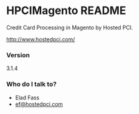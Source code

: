 # HPCIMagento README
Credit Card Processing in Magento by Hosted PCI.

http://www.hostedpci.com/

### Version ###
3.1.4


### Who do I talk to? ###

* Elad Fass
* ef@hostedpci.com
